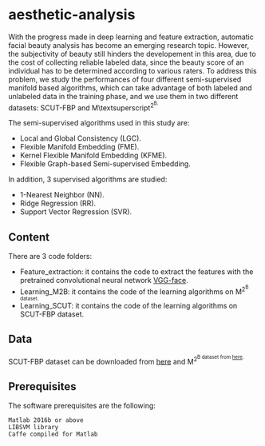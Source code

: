 # aesthetic-analysis

With the progress made in deep learning and feature extraction, automatic facial beauty analysis has become an emerging research topic. However, the subjectivity of beauty still hinders the developement in this area, due to the cost of collecting reliable labeled data, since the beauty score of an individual has to be determined according to various raters. To address this problem, we study the performances of four different semi-supervised manifold based algorithms, which can take advantage of both labeled and unlabeled data in the training phase, and we use them in two different datasets: SCUT-FBP and M\textsuperscript<sup>2<sup/>B.
  
The semi-supervised algorithms used in this study are:
* Local and Global Consistency (LGC).
* Flexible Manifold Embedding (FME).
* Kernel Flexible Manifold Embedding (KFME).
* Flexible Graph-based Semi-supervised Embedding.

In addition, 3 supervised algorithms are studied:
* 1-Nearest Neighbor (NN).
* Ridge Regression (RR).
* Support Vector Regression (SVR).


## Content

There are 3 code folders:
* Feature_extraction: it contains the code to extract the features with the pretrained convolutional neural network [VGG-face](http://www.vlfeat.org/matconvnet/pretrained/).
* Learning_M2B: it contains the code of the learning algorithms on M<sup>2<sup/>B dataset.
* Learning_SCUT: it contains the code of the learning algorithms on SCUT-FBP dataset.


## Data
SCUT-FBP dataset can be downloaded from [here](http://www.hcii-lab.net/data/SCUT-FBP/EN/download.html) and M<sup>2<sup/>B dataset from [here](https://sites.google.com/site/vantam/beautysense).


## Prerequisites

The software prerequisites are the following:

```
Matlab 2016b or above
LIBSVM library
Caffe compiled for Matlab
```

